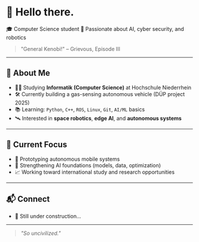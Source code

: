 # 👋 Hello there.

🎓 Computer Science student
🧠 Passionate about AI, cyber security, and robotics

> "General Kenobi!" – Grievous, Episode III

---

## 🚀 About Me

- 👨‍💻 Studying **Informatik (Computer Science)** at Hochschule Niederrhein  
- 🛠 Currently building a gas-sensing autonomous vehicle (DÜP project 2025)  
- 📚 Learning: `Python`, `C++`, `ROS`, `Linux`, `Git`, `AI/ML` basics  
- 🛰 Interested in **space robotics**, **edge AI**, and **autonomous systems**

---

## 📌 Current Focus

- 🤖 Prototyping autonomous mobile systems  
- 🧠 Strengthening AI foundations (models, data, optimization)  
- 📈 Working toward international study and research opportunities  

---

## 📬 Connect

- 🧭 Still under construction...

---

> *"So uncivilized."*
